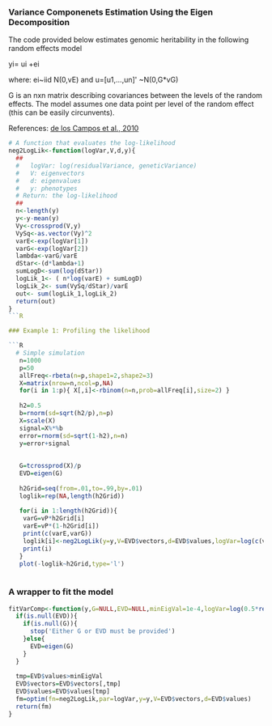 ### Variance Componenets Estimation Using the Eigen Decomposition

The code provided below estimates genomic heritability in the following random effects model

   yi= ui +ei 
   
where: ei~iid N(0,vE)  and u=[u1,...,un]' ~N(0,G*vG)

G is an nxn matrix describing covariances between the levels of the random effects. The model assumes one data point per level of the random
effect (this can be easily circunvents).


References: [de los Campos et al., 2010]()

```R
# A function that evaluates the log-likelihood
neg2LogLik<-function(logVar,V,d,y){
  ##
  #   logVar: log(residualVariance, geneticVariance)
  #   V: eigenvectors
  #   d: eigenvalues
  #   y: phenotypes
  # Return: the log-likelihood
  ##
  n<-length(y)
  y<-y-mean(y)
  Vy<-crossprod(V,y)
  VySq<-as.vector(Vy)^2
  varE<-exp(logVar[1])
  varG<-exp(logVar[2])
  lambda<-varG/varE
  dStar<-(d*lambda+1)
  sumLogD<-sum(log(dStar))
  logLik_1<- ( n*log(varE) + sumLogD)
  logLik_2<- sum(VySq/dStar)/varE
  out<- sum(logLik_1,logLik_2)
  return(out)
}
```R

### Example 1: Profiling the likelihood

```R
  # Simple simulation
   n=1000
   p=50
   allFreq<-rbeta(n=p,shape1=2,shape2=3)
   X=matrix(nrow=n,ncol=p,NA)
   for(i in 1:p){ X[,i]<-rbinom(n=n,prob=allFreq[i],size=2) }
   
   h2=0.5
   b=rnorm(sd=sqrt(h2/p),n=p)
   X=scale(X)
   signal=X%*%b
   error=rnorm(sd=sqrt(1-h2),n=n)
   y=error+signal
  
   
   G=tcrossprod(X)/p
   EVD=eigen(G)
  
   h2Grid=seq(from=.01,to=.99,by=.01)
   loglik=rep(NA,length(h2Grid))
  
   for(i in 1:length(h2Grid)){
    varG=vP*h2Grid[i]
    varE=vP*(1-h2Grid[i])
    print(c(varE,varG))
    loglik[i]<-neg2LogLik(y=y,V=EVD$vectors,d=EVD$values,logVar=log(c(varE,varG)))
    print(i)
   }
   plot(-loglik~h2Grid,type='l')
  
```
### A wrapper to fit the model

```R
fitVarComp<-function(y,G=NULL,EVD=NULL,minEigVal=1e-4,logVar=log(0.5*rep(var(y),2))){
  if(is.null(EVD)){
    if(is.null(G)){ 
      stop('Either G or EVD must be provided') 
    }else{
      EVD=eigen(G)
    }
  }
  
  tmp=EVD$values>minEigVal
  EVD$vectors=EVD$vectors[,tmp]
  EVD$values=EVD$values[tmp]
  fm=optim(fn=neg2LogLik,par=logVar,y=y,V=EVD$vectors,d=EVD$values)
  return(fm)
}

```
